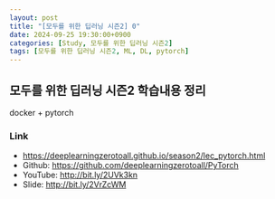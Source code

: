 ```yaml
---
layout: post
title: "[모두를 위한 딥러닝 시즌2] 0"
date: 2024-09-25 19:30:00+0900
categories: [Study, 모두를 위한 딥러닝 시즌2]
tags: [모두를 위한 딥러닝 시즌2, ML, DL, pytorch]
---
```


## 모두를 위한 딥러닝 시즌2 학습내용 정리

docker + pytorch 

### Link 
* https://deeplearningzerotoall.github.io/season2/lec_pytorch.html
* Github: https://github.com/deeplearningzerotoall/PyTorch
* YouTube: http://bit.ly/2UVk3kn
* Slide: http://bit.ly/2VrZcWM

